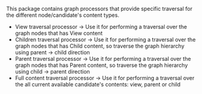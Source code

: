 This package contains graph processors that provide specific traversal for the different node/candidate's content types.                   
* View traversal processor -> Use it for performing a traversal over the graph nodes that has View content                         
* Children traversal processor -> Use it for performing a traversal over the graph nodes that has Child content, so traverse the graph hierarchy using parent -> child direction                          
* Parent traversal processor -> Use it for performing a traversal over the graph nodes that has Parent content, so traverse the graph hierarchy using child -> parent direction                         
* Full content traversal processor -> Use it for performing a traversal over the all current available candidate's contents: view, parent or child                          
